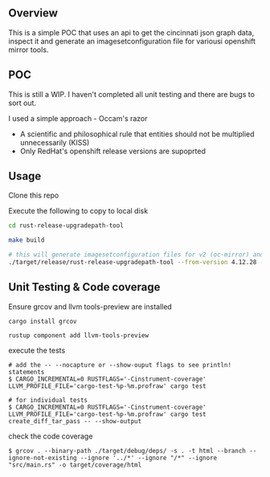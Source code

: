 ## Overview

This is a simple POC that uses an api to get the cincinnati json graph data, inspect it and generate an imagesetconfiguration file for variousi openshift mirror tools. 

## POC 

This is still a WIP. I haven't completed all unit testing and there are bugs to sort out. 

I used a simple approach - Occam's razor

- A scientific and philosophical rule that entities should not be multiplied unnecessarily (KISS)
- Only RedHat's openshift release versions are supoprted

## Usage

Clone this repo

Execute the following to copy to local disk 

```bash
cd rust-release-upgradepath-tool

make build 

# this will generate imagesetconfiguration files for v2 (oc-mirror) and v3 (rust-image-mirror) tools
./target/release/rust-release-upgradepath-tool --from-version 4.12.28 --to-version 4.14.16 --channel eus-4.14 --arch amd64 --loglevel debug 

```

## Unit Testing & Code coverage

Ensure grcov and  llvm tools-preview are installed

```
cargo install grcov 

rustup component add llvm-tools-preview

```

execute the tests

```
# add the -- --nocapture or --show-ouput flags to see println! statements
$ CARGO_INCREMENTAL=0 RUSTFLAGS='-Cinstrument-coverage' LLVM_PROFILE_FILE='cargo-test-%p-%m.profraw' cargo test

# for individual tests
$ CARGO_INCREMENTAL=0 RUSTFLAGS='-Cinstrument-coverage' LLVM_PROFILE_FILE='cargo-test-%p-%m.profraw' cargo test create_diff_tar_pass -- --show-output
```

check the code coverage

```
$ grcov . --binary-path ./target/debug/deps/ -s . -t html --branch --ignore-not-existing --ignore '../*' --ignore "/*" --ignore "src/main.rs" -o target/coverage/html

```
